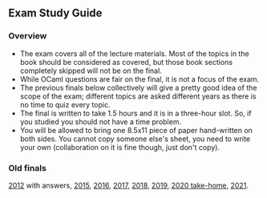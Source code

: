 ## Exam Study Guide

### Overview

*   The exam covers all of the lecture materials. Most of the topics in the book should be considered as covered, but those book sections completely skipped will not be on the final.
*   While OCaml questions are fair on the final, it is not a focus of the exam.
*   The previous finals below collectively will give a pretty good idea of the scope of the exam; different topics are asked different years as there is no time to quiz every topic.
*   The final is written to take 1.5 hours and it is in a three-hour slot.  So, if you studied you should not have a time problem.
*   You will be allowed to bring one 8.5x11 piece of paper hand-written on both sides. You cannot copy someone else's sheet, you need to write your own (collaboration on it is fine though, just don't copy).

### Old finals

[2012](final-12-answers.html) with answers, [2015](final-15.html), [2016](final-16.html), [2017](final-17.html), [2018](final-18.html), [2019](final-19.html), [2020 take-home](final-20.html),  [2021](final-21.html).

